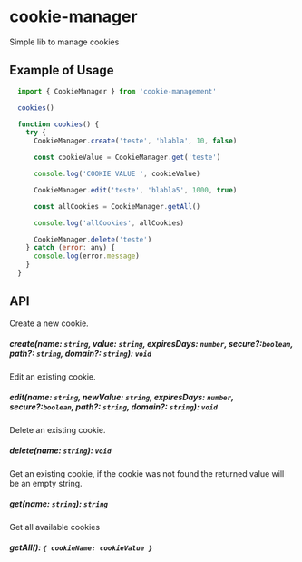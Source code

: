 # cookie-manager

Simple lib to manage cookies

## Example of Usage

```js
  import { CookieManager } from 'cookie-management'

  cookies()

  function cookies() {
    try {
      CookieManager.create('teste', 'blabla', 10, false)

      const cookieValue = CookieManager.get('teste')

      console.log('COOKIE VALUE ', cookieValue)

      CookieManager.edit('teste', 'blabla5', 1000, true)

      const allCookies = CookieManager.getAll()

      console.log('allCookies', allCookies)

      CookieManager.delete('teste')
    } catch (error: any) {
      console.log(error.message)
    }
  }
```

## API

Create a new cookie.

##### create(name: `string`, value: `string`, expiresDays: `number`, secure?:`boolean`, path?: `string`, domain?: `string`): `void`

Edit an existing cookie.

##### edit(name: `string`, newValue: `string`, expiresDays: `number`, secure?:`boolean`, path?: `string`, domain?: `string`): `void`

Delete an existing cookie.

##### delete(name: `string`): `void`

Get an existing cookie, if the cookie was not found the returned value will be an empty string.

##### get(name: `string`): `string`

Get all available cookies

##### getAll(): `{ cookieName: cookieValue }`
